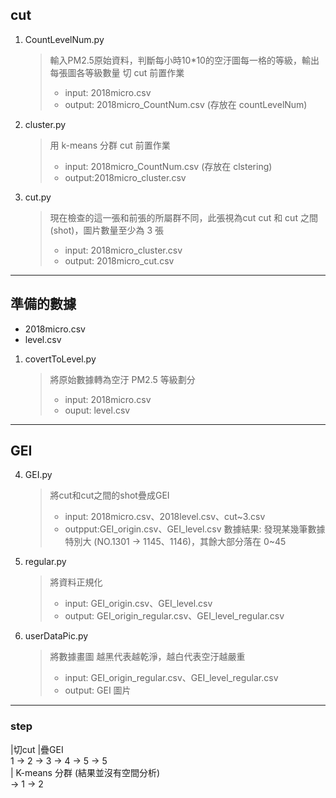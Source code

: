 ## cut
1. CountLevelNum.py
    > 輸入PM2.5原始資料，判斷每小時10*10的空汙圖每一格的等級，輸出每張圖各等級數量
    > 切 cut 前置作業
    >   - input: 2018micro.csv
    >   - output: 2018micro_CountNum.csv (存放在 countLevelNum)

2. cluster.py
    > 用 k-means 分群
    > cut 前置作業
    >   - input: 2018micro_CountNum.csv (存放在 clstering)
    >   - output:2018micro_cluster.csv

3. cut.py
    > 現在檢查的這一張和前張的所屬群不同，此張視為cut
    > cut 和 cut 之間 (shot)，圖片數量至少為 3 張
    > - input: 2018micro_cluster.csv
    > - output: 2018micro_cut.csv
---
## 準備的數據
-  2018micro.csv
-  level.csv
1. covertToLevel.py
    > 將原始數據轉為空汙 PM2.5 等級劃分
    > - input: 2018micro.csv
    > - ouput: level.csv
---
## GEI
4. GEI.py
    > 將cut和cut之間的shot疊成GEI
    > - input: 2018micro.csv、2018level.csv、cut~3.csv
    > - outpput:GEI_origin.csv、GEI_level.csv
    > 數據結果: 發現某幾筆數據特別大 (NO.1301 -> 1145、1146)，其餘大部分落在 0~45

5. regular.py
    > 將資料正規化
    > - input: GEI_origin.csv、GEI_level.csv
    > - output: GEI_origin_regular.csv、GEI_level_regular.csv

6. userDataPic.py
    > 將數據畫圖
    > 越黑代表越乾淨，越白代表空汙越嚴重
    > - input: GEI_origin_regular.csv、GEI_level_regular.csv
    > - output: GEI 圖片
---
### step
|切cut       |疊GEI <br/>
1 -> 2 -> 3 -> 4 -> 5 -> 5<br/>
                      | K-means 分群 (結果並沒有空間分析)<br/>
                      -> 1 -> 2
